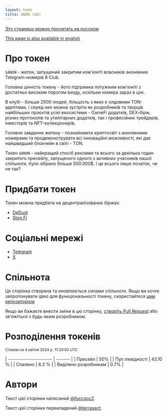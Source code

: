 ```yaml
---
layout: home
title: ANON (UA)
---
```

[Эту страницу можно прочитать на русском](/)

[This page is also available in english](/en)

# Про токен

`$ANON` - жетон, запущений закритим ком'юніті власників анонімних Telegram-номерів 8 Club.

Головна цінність токену - його підтримка потужним ком'юніті з достатньо високим порогом входу, оскільки номера зараз в ціні.

В клубі - більше 2500 людей, більшість з яких є олдовими TON-адептами, і серед них можна зустріти як розробників та творців найбільших проєктів усієї екосистеми - GameFi додатків, DEX-бірж, різних протоколів та утилітарних додатків, так і професійних трейдерів, інвесторів та NFT-колекціонерів.

Головне завдання жетону - познайомити криптосвіт з анонімними номерами та продемонструвати всі інноваційні можливості, які дає найшвидший блокчейн в світі - TON. 

Токен `$ANON` - найкращий спосіб реклами та всього за декілька годин закритого пресейлу, запущеного одного з активних учасників нашої спільноти, було зібрано більше 500.000$. І це всього лише початок, чи не так?

# Придбати токен

Токен можна придбати на децентралізованих біржах:

- [DeDust](https://dedust.io/swap/TON/ANON)
- [Ston.Fi](https://app.ston.fi/swap?ft=TON&tt=ANON)

# Соціальні мережі

- [Telegram](https://t.me/anon_club)
- [X](https://x.com/anonclub8)

# Спільнота

Ця сторінка створена та оновлюється силами спільноти. Якщо ви хочте запропонувати ідею для функціональності токену, скористайтеся [цим репозиторієм](https://github.com/club8-devs/ideas)

Якщо ви бажаєте внести зміни в цю сторінку, [створіть Pull Request](https://github.com/club8-devs/club8-devs.github.io/pulls) або зв'яжіться з будь-яким розробником. 

# Розподілення токенів
<small>Станом на 4 квітня 2024 р. 17:29:00 UTC</small>

| ---------------------- | ------- |
| Пресейл               | 50%     |
| Пул ліквідності        | 43.10 % |
| Спалено                | 6.2 %   |
| Виділено розробникам | 0.7%    |


# Автори

Текст цієї сторінки написаний [@fuccsoc2](https://t.me/fuccsoc2).

<!-- Під час редагування (та при бажанні), внесіть своє авторство сюди -->
Текст цієї сторінки перекладений [@terrasect](https://t.me/terrasect).
